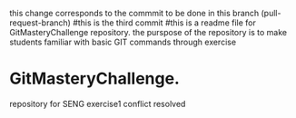 this change corresponds to the commmit to be done in this branch (pull-request-branch)
#this is the third commit
#this is a readme file for GitMasteryChallenge repository.
the purspose of the repository is to make students familiar with basic GIT commands through exercise
# GitMasteryChallenge.
repository for SENG exercise1
conflict resolved 
